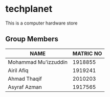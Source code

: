 # techplanet
This is a computer hardware store

## Group Members

NAME | MATRIC NO
------------ | -------------
Mohammad Mu'izzuddin | 1918855
Airil Afiq  | 1919241
Ahmad Thaqif | 2010203
Asyraf Azman | 1917565


